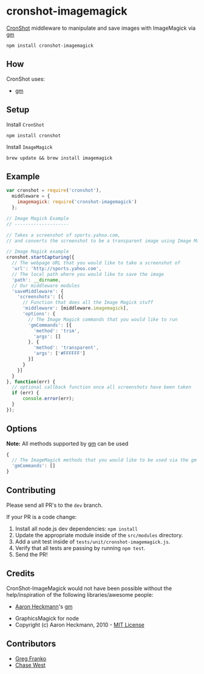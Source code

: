 cronshot-imagemagick
====================

[CronShot](https://github.com/yahoo/cronshot) middleware to manipulate and save images with ImageMagick via [gm](https://github.com/aheckmann/gm)

`npm install cronshot-imagemagick`

## How

CronShot uses:

- [gm](https://github.com/aheckmann/gm)


## Setup

Install `CronShot`

`npm install cronshot`


Install `ImageMagick`

`brew update && brew install imagemagick`


## Example

```javascript
var cronshot = require('cronshot'),
  middleware = {
    imagemagick: require('cronshot-imagemagick')
  };

// Image Magick Example
// --------------------

// Takes a screenshot of sports.yahoo.com,
// and converts the screenshot to be a transparent image using Image Magick

// Image Magick example
cronshot.startCapturing({
  // The webpage URL that you would like to take a screenshot of
  'url': 'http://sports.yahoo.com',
  // The local path where you would like to save the image
  'path': __dirname,
  // Our middleware modules
  'saveMiddleware': {
    'screenshots': [{
      // Function that does all the Image Magick stuff
      'middleware': [middleware.imagemagick],
      'options': {
        // The Image Magick commands that you would like to run
        'gmCommands': [{
          'method': 'trim',
          'args': []
        }, {
          'method': 'transparent',
          'args': ['#FFFFFF']
        }]
      }
    }]
  }
}, function(err) {
  // optional callback function once all screenshots have been taken
  if (err) {
      console.error(err);
  }
});
```


## Options

**Note:** All methods supported by [gm](http://aheckmann.github.io/gm/docs.html) can be used

```javascript
{
  // The ImageMagick methods that you would like to be used via the gm node module
  'gmCommands': []
}
```

## Contributing

Please send all PR's to the `dev` branch.

If your PR is a code change:

1.  Install all node.js dev dependencies: `npm install`
2.  Update the appropriate module inside of the `src/modules` directory.
3.  Add a unit test inside of `tests/unit/cronshot-imagemagick.js`.
4.  Verify that all tests are passing by running `npm test`.
5.  Send the PR!


## Credits

CronShot-ImageMagick would not have been possible without the help/inspiration of the following libraries/awesome people:

 - [Aaron Heckmann](https://github.com/aheckmann)'s [gm](https://github.com/aheckmann/gm)
  * GraphicsMagick for node
  * Copyright (c) Aaron Heckmann, 2010 -  [MIT License](https://github.com/aheckmann/gm#license)


## Contributors

- [Greg Franko](https://github.com/gfranko)
- [Chase West](https://github.com/ChaseWest)